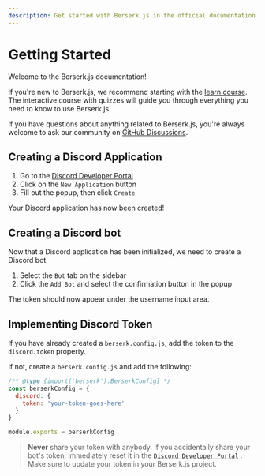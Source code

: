 ```yaml
---
description: Get started with Berserk.js in the official documentation, and learn more about all our features!
---
```


# Getting Started

Welcome to the Berserk.js documentation!

If you're new to Berserk.js, we recommend starting with the [learn course](/learn/basics/create-berserkjs-app). The interactive course with quizzes will guide you through everything you need to know to use Berserk.js.

If you have questions about anything related to Berserk.js, you're always welcome to ask our community on [GitHub Discussions](https://github.com/vajitsu/berserk.js/discussions).

## Creating a Discord Application

1. Go to the [Discord Developer Portal](https://discord.com/developers/applications)
2. Click on the `New Application` button
3. Fill out the popup, then click `Create`

Your Discord application has now been created!

## Creating a Discord bot

Now that a Discord application has been initialized, we need to create a Discord bot.

1. Select the `Bot` tab on the sidebar
2. Click the `Add Bot` and select the confirmation button in the popup

The token should now appear under the username input area.

## Implementing Discord Token

If you have already created a `berserk.config.js`, add the token to the `discord.token` property.

If not, create a `berserk.config.js` and add the following:

```js:berserk.config.js
/** @type {import('berserk').BerserkConfig} */
const berserkConfig = {
  discord: {
    token: 'your-token-goes-here'
  }
}

module.exports = berserkConfig
```

> **Never** share your token with anybody. If you accidentally share your bot's token, immediately reset it in the [`Discord Developer Portal`](https://discord.com/developers/applications) . Make sure to update your token in your Berserk.js project.
